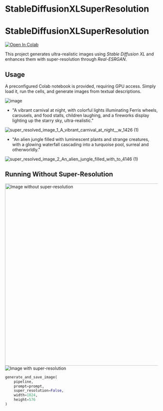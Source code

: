 # StableDiffusionXLSuperResolution

# StableDiffusionXLSuperResolution

[![Open In Colab](https://colab.research.google.com/assets/colab-badge.svg)](https://colab.research.google.com/github/julianVelandia/StableDiffusionXLSuperResolution/blob/master/StableDiffusionAutoDownloader.ipynb)


This project generates ultra-realistic images using *Stable Diffusion XL* and enhances them with super-resolution through *Real-ESRGAN*.

## Usage
A preconfigured Colab notebook is provided, requiring GPU access. Simply load it, run the cells, and generate images from textual descriptions.

![image](https://github.com/user-attachments/assets/a5587db2-53ae-4100-96be-b21c538bb292)

- "A vibrant carnival at night, with colorful lights illuminating Ferris wheels, carousels, and food stalls, children laughing, and a fireworks display lighting up the starry sky, ultra-realistic."

![super_resolved_image_1_A_vibrant_carnival_at_night__w_1426 (1)](https://github.com/user-attachments/assets/56747153-6cdd-4155-8072-580b5be8d0b7)

- "An alien jungle filled with luminescent plants and strange creatures, with a glowing waterfall cascading into a turquoise pool, surreal and otherworldly."

![super_resolved_image_2_An_alien_jungle_filled_with_to_4146 (1)](https://github.com/user-attachments/assets/c2da4fd0-f5fd-4eb8-ac4b-33989a1fb8a9)

## Running Without Super-Resolution

<img src="https://github.com/user-attachments/assets/db25381f-7542-4013-9c3c-d0e1671a744a" alt="Image without super-resolution" width="600"/>

<img src="https://github.com/user-attachments/assets/58701c21-2d11-4a47-9b40-06366322a055" alt="Image with super-resolution"/>



```python
generate_and_save_image(
    pipeline, 
    prompt=prompt, 
    super_resolution=False, 
    width=1024, 
    height=576
)
```
